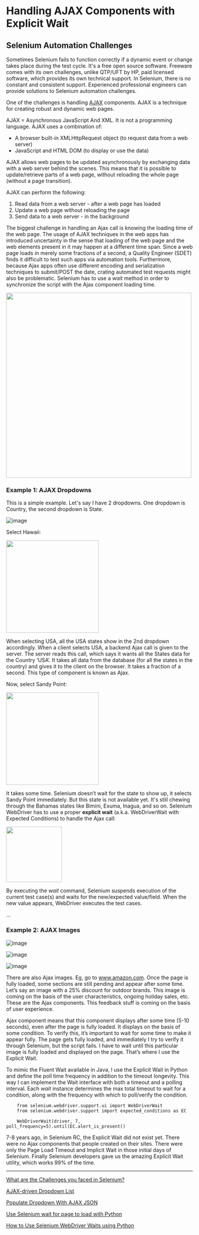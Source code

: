 # Handling AJAX Components with Explicit Wait
## Selenium Automation Challenges

Sometimes Selenium fails to function correctly if a dynamic event or change takes place during the test cycle. It's a free open source software. 
Freeware comes with its own challenges, unlike QTP/UFT by HP, paid licensed software, which provides its own technical support.
In Selenium, there is no constant and consistent support. Experienced professional engineers can provide solutions to Selenium automation challenges.

One of the challenges is handling [AJAX](https://www.w3schools.com/whatis/whatis_ajax.asp) components. AJAX is a technique for creating robust and dynamic web pages.

AJAX = Asynchronous JavaScript And XML. It is not a programming language. AJAX uses a combination of:
- A browser built-in XMLHttpRequest object (to request data from a web server)
- JavaScript and HTML DOM (to display or use the data)

AJAX allows web pages to be updated asynchronously by exchanging data with a web server behind the scenes. This means that it is possible to update/retrieve parts of a web page, without reloading the whole page (without a page transition).

AJAX can perform the following:
1. Read data from a web server - after a web page has loaded
2. Update a web page without reloading the page
3. Send data to a web server - in the background

The biggest challenge in handling an Ajax call is knowing the loading time of the web page. 
The usage of AJAX techniques in the web apps has introduced uncertainty in the sense that loading of the web page and the web elements present in it may happen at a different time span.
Since a web page loads in merely some fractions of a second, a Quality Engineer (SDET) finds it difficult to test such apps via automation tools. 
Furthermore, because Ajax apps often use different encoding and serialization techniques to submit/POST the date, crating automated test requests might also be problematic.
Selenium has to use a _wait_ method in order to synchronize the script with the Ajax component loading time.

<img src="https://user-images.githubusercontent.com/70295997/209401938-87b0bb16-c8e3-405b-b171-1d633ef6b8e6.png" width=500>

### Example 1: AJAX Dropdowns

This is a simple example. Let's say I have 2 dropdowns.  One dropdown is Country, the second dropdown is State.

![image](https://user-images.githubusercontent.com/70295997/209400350-8d1286cc-43af-495a-9ad7-98977704faf4.png)

Select Hawaii:

<img src="https://user-images.githubusercontent.com/70295997/209400444-74810177-71d9-4788-9854-f9d52fe64d50.png" width=250>

When selecting USA, all the USA states show in the 2nd dropdown accordingly.
When a client selects USA, a backend Ajax call is given to the server. 
The server reads this call, which says it wants all the States data for the Country ‘USA’. 
It takes all data from the database (for all the states in the country) and gives it to the client on the browser. 
It takes a fraction of a second. This type of component is known as Ajax. 


Now, select Sandy Point:

<img src="https://user-images.githubusercontent.com/70295997/209400566-6b06f044-d937-49bb-bdeb-adc968db3251.png" width=250>

It takes some time. Selenium doesn’t wait for the state to show up, it selects Sandy Point immediately. 
But this state is not available yet. It's still chewing through the Bahamas states like Bimini, Exuma, Inagua, and so on. 
Selenium WebDriver has to use a proper __explicit wait__ (a.k.a. WebDriverWait with Expected Conditions) to handle the Ajax call:

<img src="https://user-images.githubusercontent.com/70295997/209401278-8634113b-d09b-4a83-8ded-2c72211461cb.png" width=150>

By executing the _wait_ command, Selenium suspends execution of the current test case(s) and waits for the new/expected value/field. When the new value appears, WebDriver executes the test cases.


...

### Example 2: AJAX Images

![image](https://user-images.githubusercontent.com/70295997/209411778-e6299b37-ef23-49d1-ab11-05cf4ce618b1.png)

![image](https://user-images.githubusercontent.com/70295997/209411763-dfdf2eb5-9c99-4a37-a506-c16084e37add.png)

![image](https://user-images.githubusercontent.com/70295997/209412181-2579e27f-fff2-4376-8e3f-d02626887c75.png)

There are also Ajax images. Eg, go to www.amazon.com. Once the page is fully loaded, some sections are still pending and appear after some time. Let’s say an image with a 25% discount for outdoor brands. This image is coming on the basis of the user characteristics, ongoing holiday sales, etc. These are the Ajax components. This feedback stuff is coming on the basis of user experience. 

Ajax component means that this component displays after some time (5-10 seconds), even after the page is fully loaded. It displays on the basis of some condition.
To verify this, it’s important to wait for some time to make it appear fully. The page gets fully loaded, and immediately I try to verify it through Selenium, but the script fails. I have to wait until this particular image is fully loaded and displayed on the page. That’s where I use the Explicit Wait.


To mimic the Fluent Wait available in Java, I use the Explicit Wait in Python and define the poll time frequency in addition to the timeout longevity. This way I can implement the Wait interface with both a timeout and a polling interval. Each _wait_ instance determines the max total timeout to wait for a condition, along with the frequency with which to poll/verify the condition.

        from selenium.webdriver.support.ui import WebDriverWait
        from selenium.webdriver.support import expected_conditions as EC

        WebDriverWait(driver, 7, poll_frequency=5).until(EC.alert_is_present()

7-8 years ago, in Selenium RC, the Explicit Wait did not exist yet. There were no Ajax components that people created on their sites.
There were only the Page Load Timeout and Implicit Wait in those initial days of Selenium. 
Finally Selenium developers gave us the amazing Explicit Wait utility, which works 99% of the time.

----

[What are the Challenges you faced in Selenium?](https://youtu.be/ckPCZ8eT9qE)

[AJAX-driven Dropdown List](https://code-boxx.com/country-state-city-dropdown/)

[Populate Dropdown With AJAX JSON](https://code-boxx.com/populate-dropdown-ajax-json/)

[Use Selenium wait for page to load with Python](https://www.lambdatest.com/blog/selenium-wait-for-page-to-load/)

[How to Use Selenium WebDriver Waits using Python](https://techbeamers.com/selenium-webdriver-waits-python/)


